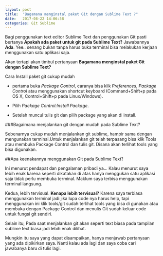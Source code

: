 ```yaml
---
layout: post
title:  "Bagamana menginstal paket Git dengan Sublime Text ?"
date:   2017-08-22 14:06:58
categories: Git Sublime
---
```

Bagi penggunakan text editor Sublime Text dan penggunakan Git pasti bertanya **Apakah ada paket untuk git pada Sublime Text?** Jawabannya **Ada**.
Yee.. senang bukan tanpa harus buka terminal bisa melakukan kerjaan menggunakan satu aplikasi saja.

Akan tertapi akan timbul pertanyaan
**Bagamana menginstal paket Git dengan Sublime Text?**


Cara Install paket git cukup mudah


- pertama buka _Package Control_, caranya bisa klik _Preferences_, _Package Control_ atau menggunakan shortcut keyboard (Command+Shift+p pada OS X, Control+Shift+p pada Linux/Windows).
    
- Pilih _Package Control:Install Package_.


- Setelah muncul tulis git dan pilih package yang akan di install.


###Bagaimana menjalankan git dengan mudah pada Sublime Text?


Sebenarnya cukup mudah menjalankan git sublime, hampir sama dengan mengunakan terminal.Untuk menjalankan git telah terpasang bisa klik Tools atau membuka Package Control dan tulis git. Disana akan terlihat tools yang bisa digunakan.


##Apa keenakannya menggunakan Git pada Sublime Text?

Ini menurut pendapat dan pengalaman pribadi ya...
Kalau menurut saya lebih enak karena seperti dikatakan di atas hanya menggukan satu aplikasi saja tidak perlu membuka terminal. Maklum saya terbisa menggunakan terminal langsung. 

Kedua, lebih tervisual. **Kenapa lebih tervisual?** Karena saya terbiasa menggunakan terminal jadi jika lupa code nya harus help, tapi menggunakan ini klik tools/git sudah terlihat tools yang bisa di gunakan atau membuka dengan Package Control dan menulis Git sudah keluar code untuk fungsi git sendiri. 

Selain itu, Pada saat menjalankan git akan seperti text biasa pada tampilan sublime text biasa jadi lebih enak dilihat.

Mungkin itu saya yang dapat disampaikan, hanya menjawab pertanyaan yang ada dipikirkan saya. Nanti kalau ada lagi dan saya coba cari jawabanya baru di tulis lagi.

 

